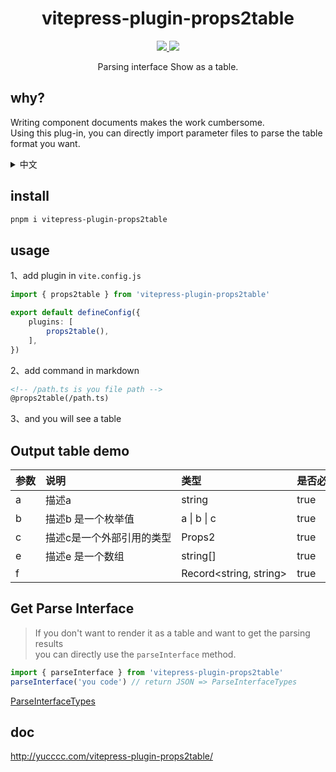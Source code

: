 <h1 align="center"> vitepress-plugin-props2table </h1>

<p align="center" >
<a  href="https://www.npmjs.com/package/vitepress-plugin-props2table" > 
 <img src="https://img.shields.io/npm/v/vitepress-plugin-props2table?color=a1b858"/> 
 </a>

<a  href="https://codecov.io/gh/yucccc/vitepress-plugin-props2table" > 
 <img src="https://codecov.io/gh/yucccc/vitepress-plugin-props2table/branch/main/graph/badge.svg?token=YTFYSEI46D"/> 
 </a>

</p>



<p align="center">Parsing interface Show as a table.</p>

## why?

Writing component documents makes the work cumbersome.   
Using this plug-in, you can directly import parameter files to parse the table format you want.

<details>
  <summary>中文</summary>
  编写组件文档让工作变得繁琐，使用该插件可以直接导入参数文件，从而解析为你想要的表格格式
</details>


## install

```bash
pnpm i vitepress-plugin-props2table
```

## usage

1、add plugin in `vite.config.js`

```typescript
import { props2table } from 'vitepress-plugin-props2table'

export default defineConfig({
    plugins: [
        props2table(),
    ],
})
```

2、add command in markdown

```markdown
<!-- /path.ts is you file path -->
@props2table(/path.ts)
```


3、and you will see a table

<h2>Output table demo</h2>
<table><thead><tr><th style="white-space:nowrap;text-align:left;">参数</th><th style="white-space:nowrap;text-align:left;">说明</th><th style="white-space:nowrap;text-align:left;">类型</th><th style="white-space:nowrap;text-align:left;">是否必填</th><th style="white-space:nowrap;text-align:left;">可选值</th><th style="white-space:nowrap;text-align:left;">默认值</th></tr></thead><tbody><tr><td style="white-space:nowrap;text-align:left;">a</td><td style="white-space:nowrap;text-align:left;">描述a</td><td style="white-space:nowrap;text-align:left;">string</td><td style="white-space:nowrap;text-align:left;">true</td><td style="white-space:nowrap;text-align:left;"></td><td style="white-space:nowrap;text-align:left;">默认值是1</td></tr><tr><td style="white-space:nowrap;text-align:left;">b</td><td style="white-space:nowrap;text-align:left;">描述b 是一个枚举值</td><td style="white-space:nowrap;text-align:left;">a | b | c</td><td style="white-space:nowrap;text-align:left;">true</td><td style="white-space:nowrap;text-align:left;"></td><td style="white-space:nowrap;text-align:left;">默认值是a</td></tr><tr><td style="white-space:nowrap;text-align:left;">c</td><td style="white-space:nowrap;text-align:left;">描述c是一个外部引用的类型</td><td style="white-space:nowrap;text-align:left;">Props2</td><td style="white-space:nowrap;text-align:left;">true</td><td style="white-space:nowrap;text-align:left;"></td><td style="white-space:nowrap;text-align:left;"></td></tr><tr><td style="white-space:nowrap;text-align:left;">e</td><td style="white-space:nowrap;text-align:left;">描述e 是一个数组</td><td style="white-space:nowrap;text-align:left;">string[]</td><td style="white-space:nowrap;text-align:left;">true</td><td style="white-space:nowrap;text-align:left;"></td><td style="white-space:nowrap;text-align:left;"></td></tr><tr><td style="white-space:nowrap;text-align:left;">f</td><td style="white-space:nowrap;text-align:left;"></td><td style="white-space:nowrap;text-align:left;">Record&lt;string, string&gt;</td><td style="white-space:nowrap;text-align:left;">true</td><td style="white-space:nowrap;text-align:left;"></td><td style="white-space:nowrap;text-align:left;"></td></tr></tbody></table>

## Get Parse Interface

> If you don't want to render it as a table and want to get the parsing results  
> you can directly use the `parseInterface` method.

```typescript
import { parseInterface } from 'vitepress-plugin-props2table'
parseInterface('you code') // return JSON => ParseInterfaceTypes
```

[ParseInterfaceTypes](http://yucccc.com/vitepress-plugin-props2table/#parseinterfacetypes)

## doc

http://yucccc.com/vitepress-plugin-props2table/
